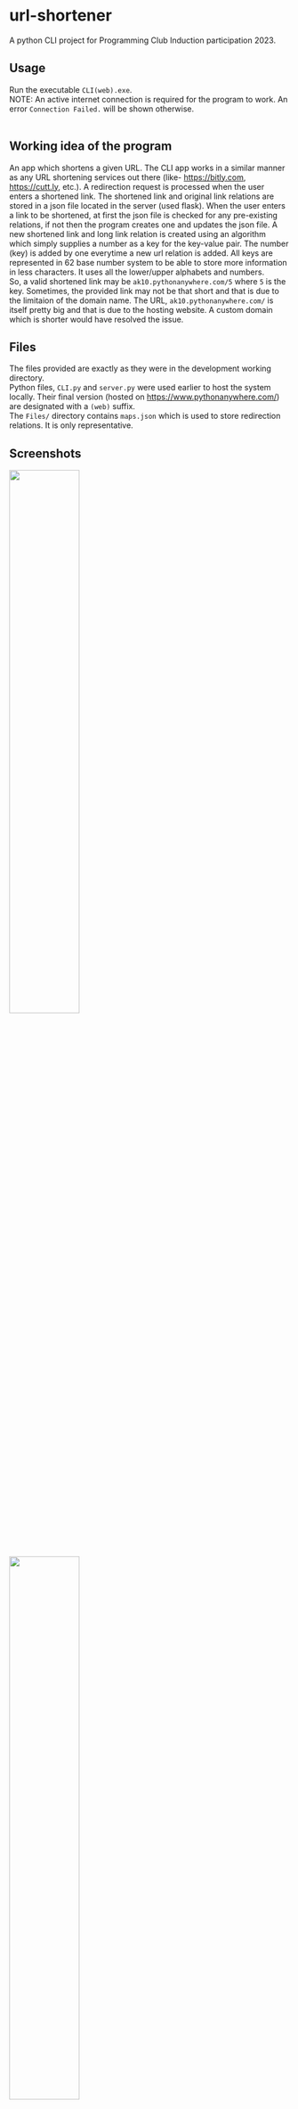 # url-shortener
A python CLI project for Programming Club Induction participation 2023.
## Usage
Run the executable `CLI(web).exe`. <br>NOTE: An active internet connection is required for the program to work.
An error `Connection Failed.` will be shown otherwise.
<br><br>
## Working idea of the program
An app which shortens a given URL.
The CLI app works in a similar manner as any URL shortening services out there (like- https://bitly.com, https://cutt.ly, etc.). 
A redirection request is processed when the user enters a shortened link.
The shortened link and original link relations are stored in a json file located in the server (used flask).
When the user enters a link to be shortened, at first the json file is checked for any pre-existing relations, if not then the program creates one and updates the json file.
A new shortened link and long link relation is created using an algorithm which simply supplies a number as a key for the key-value pair.
The number (key) is added by one everytime a new url relation is added.
All keys are represented in 62 base number system to be able to store more information in less characters. It uses all the lower/upper alphabets and numbers.
<br>So, a valid shortened link may be `ak10.pythonanywhere.com/5` where `5` is the key. Sometimes, the provided link may not be that short and that is due to the limitaion of the domain name. The URL, `ak10.pythonanywhere.com/` is itself pretty big and that is due to the hosting website. A custom domain which is shorter would have resolved the issue.
<br>
## Files
The files provided are exactly as they were in the development working directory.
<br>Python files, `CLI.py` and `server.py` were used earlier to host the system locally. Their final version (hosted on https://www.pythonanywhere.com/) are designated with a `(web)` suffix.
<br>The `Files/` directory contains `maps.json` which is used to store redirection relations. It is only representative.
<br>
## Screenshots
<img src="https://user-images.githubusercontent.com/26248161/219958899-0be3a3b9-7fc3-4fda-bc53-2fbb5aca0ffa.png" width=50% height=50%>
<img src="https://user-images.githubusercontent.com/26248161/219958924-8bf4887c-b267-481f-8f91-9d8b5cecdafb.png" width=50% height=50%>

